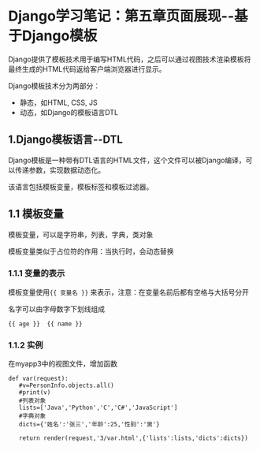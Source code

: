 # Django学习笔记：第五章页面展现--基于Django模板

Django提供了模板技术用于编写HTML代码，之后可以通过视图技术渲染模板将最终生成的HTML代码返给客户端浏览器进行显示。

Django模板技术分为两部分：

* 静态，如HTML, CSS, JS
* 动态，如Django的模板语言DTL

## 1.Django模板语言--DTL

Django模板是一种带有DTL语言的HTML文件，这个文件可以被Django编译，可以传递参数，实现数据动态化。

该语言包括模板变量，模板标签和模板过滤器。



## 1.1 模板变量

模板变量，可以是字符串，列表，字典，类对象

模板变量类似于占位符的作用：当执行时，会动态替换



### 1.1.1 变量的表示

模板变量使用`{{ 变量名 }}` 来表示，注意：在变量名前后都有空格与大括号分开

名字可以由字母数字下划线组成

```
{{ age }}  {{ name }}
```



### 1.1.2 实例

在myapp3中的视图文件，增加函数

```
def var(request):
   #v=PersonInfo.objects.all()
   #print(v)
   #列表对象
   lists=['Java','Python','C','C#','JavaScript']
   #字典对象
   dicts={'姓名':'张三','年龄':25,'性别':'男'}

   return render(request,'3/var.html',{'lists':lists,'dicts':dicts})
```

